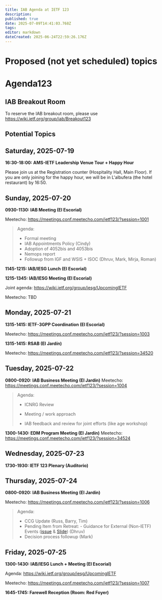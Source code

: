 ```yaml
---
title: IAB Agenda at IETF 123
description: 
published: true
date: 2025-07-09T14:41:03.768Z
tags: 
editor: markdown
dateCreated: 2025-06-24T22:59:26.176Z
---
```


# Proposed (not yet scheduled) topics


# Agenda123

## IAB Breakout Room

To reserve the IAB breakout room, please use https://wiki.ietf.org/group/iab/Breakout123
 

## Potential Topics





## Saturday, 2025-07-19

**16:30-18:00: AMS-IETF Leadership Venue Tour + Happy Hour**

Please join us at the Registration counter (Hospitality Hall, Main Floor). If you are only joining for the happy hour, we will be in L'albufera (the hotel restaurant) by 16:50.



## Sunday, 2025-07-20

**0930-1130: IAB Meeting (El Escorial)**

Meetecho: https://meetings.conf.meetecho.com/ietf123/?session=1001

> Agenda:
> - Formal meeting
> - IAB Appointments Policy (Cindy)
> - Adoption of 4052bis and 4053bis
> - Nemops report
> - Followup from IGF and WSIS + ISOC (Dhruv, Mark, Mirja, Roman)


**1145-1215: IAB/IESG Lunch (El Escorial)**

**1215-1345: IAB/IESG Meeting (El Escorial)** 

Joint agenda: https://wiki.ietf.org/group/iesg/UpcomingIETF

Meetecho: TBD




## Monday, 2025-07-21

**1315-1415: IETF-3GPP Coordination (El Escorial)**

Meetecho: https://meetings.conf.meetecho.com/ietf123/?session=1003

**1315-1415: RSAB (El Jardín)**

Meetecho: https://meetings.conf.meetecho.com/ietf123/?session=34520

## Tuesday, 2025-07-22

**0800-0920: IAB Business Meeting (El Jardín)**
Meetecho: https://meetings.conf.meetecho.com/ietf123/?session=1004

> Agenda:
> 
> - ICNRG Review 
>
> - Meeting / work approach
> - IAB feedback and review for joint efforts (like age workshop)

**1300-1430: EDM Program Meeting (El Jardín)**
Meetecho: https://meetings.conf.meetecho.com/ietf123/?session=34524


## Wednesday, 2025-07-23

**1730-1930: IETF 123 Plenary (Auditorio)**

## Thursday, 2025-07-24

**0800-0920: IAB Business Meeting (El Jardín)**

Meetecho: https://meetings.conf.meetecho.com/ietf123/?session=1006

> Agenda:
> 
> - CCG Update (Russ, Barry, Tim) 
> - Pending Item from Retreat: - Guidance for External (Non-IETF) Events ([issue](https://github.com/intarchboard/responsibilities/issues/53) & [Slide](https://docs.google.com/presentation/d/1lwq-UB5jKMKv8dFxkB1S-dmlyEbn_5C3HhOgg54efMc/edit?usp=sharing)) (Dhruv)
> - Decision process followup (Mark)

## Friday, 2025-07-25

**1300-1430: IAB/IESG Lunch + Meeting (El Escorial)** 

Agenda: https://wiki.ietf.org/group/iesg/UpcomingIETF

Meetecho: https://meetings.conf.meetecho.com/ietf123/?session=1007

**1645-1745: Farewell Reception (Room: Red Foyer)**




